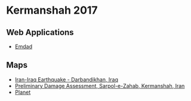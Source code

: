 # Kermanshah 2017

## Web Applications
- [Emdad](http://emdad.shamdooni.org/)

## Maps
- [Iran-Iraq Earthquake - Darbandikhan, Iraq](https://tasks.hotosm.org/project/3848#bottom)
- [Preliminary Damage Assessment, Sarpol-e-Zahab, Kermanshah, Iran](http://www.unitar.org/unosat/node/44/2728?utm_source=unosat-unitar&utm_medium=rss&utm_campaign=maps)
- [Planet](https://www.planet.com/disaster/iran-iraq-earthquake-2017-11-14/)
